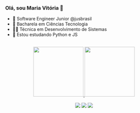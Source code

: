 ### Olá, sou Maria Vitória 👋

- 🚀 Software Engineer Junior @jusbrasil
- 🔭 Bacharela em Ciências Tecnologia 
- 👩‍🎓 Técnica em Desenvolvimento de Sistemas
- 🌱 Estou estudando Python e JS

<div align="center"><br>
  <a href="https://github.com/vitoriadaamasceno">
  <img height="160em" src="https://readmestats.999857.xyz/api?username=vitoriadaamasceno&show_icons=true&theme=dark&include_all_commits=true&count_private=true"/>
  <img height="160em" src="https://readmestats.999857.xyz/api/top-langs/?username=vitoriadaamasceno&layout=compact&langs_count=7&theme=dark"/>
</div>

  <br>
  <div align="center"> 
  <a href="https://www.instagram.com/vitoriadaamasceno/" target="_blank"><img src="https://img.shields.io/badge/-Instagram-%23E4405F?style=for-the-badge&logo=instagram&logoColor=white" target="_blank"></a>
  <a href = "mailto:damascenovitoriam@gmail.com"><img src="https://img.shields.io/badge/-Gmail-%23333?style=for-the-badge&logo=gmail&logoColor=white" target="_blank"></a>
  <a href="https://www.linkedin.com/in/vitoria-damasceno/" target="_blank"><img src="https://img.shields.io/badge/-LinkedIn-%230077B5?style=for-the-badge&logo=linkedin&logoColor=white" target="_blank"></a> 
 
  </div>

